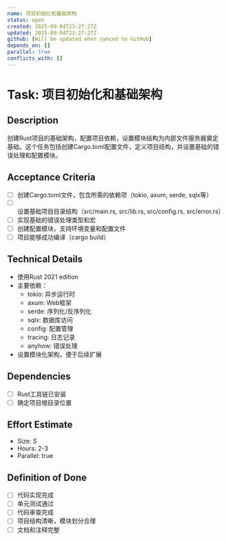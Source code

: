 ```yaml
---
name: 项目初始化和基础架构
status: open
created: 2025-09-04T23:27:27Z
updated: 2025-09-04T23:27:27Z
github: [Will be updated when synced to GitHub]
depends_on: []
parallel: true
conflicts_with: []
---
```


# Task: 项目初始化和基础架构

## Description
创建Rust项目的基础架构，配置项目依赖，设置模块结构为内部文件服务器奠定基础。这个任务包括创建Cargo.toml配置文件，定义项目结构，并设置基础的错误处理和配置模块。

## Acceptance Criteria
- [ ] 创建Cargo.toml文件，包含所需的依赖项（tokio, axum, serde, sqlx等）
- [ ] 设置基础项目目录结构（src/main.rs, src/lib.rs, src/config.rs, src/error.rs）
- [ ] 实现基础的错误处理类型和宏
- [ ] 创建配置模块，支持环境变量和配置文件
- [ ] 项目能够成功编译（cargo build）

## Technical Details
- 使用Rust 2021 edition
- 主要依赖：
  - tokio: 异步运行时
  - axum: Web框架
  - serde: 序列化/反序列化
  - sqlx: 数据库访问
  - config: 配置管理
  - tracing: 日志记录
  - anyhow: 错误处理
- 设置模块化架构，便于后续扩展

## Dependencies
- [ ] Rust工具链已安装
- [ ] 确定项目根目录位置

## Effort Estimate
- Size: S
- Hours: 2-3
- Parallel: true

## Definition of Done
- [ ] 代码实现完成
- [ ] 单元测试通过
- [ ] 代码审查完成
- [ ] 项目结构清晰，模块划分合理
- [ ] 文档和注释完整